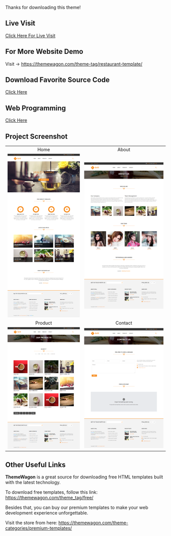 Thanks for downloading this theme!

## Live Visit
[Click Here For Live Visit](https://learnwithfair.github.io/html-ecommerce-template-templatemo_417_grill/)

## For More Website Demo
Visit -> https://themewagon.com/theme-tag/restaurant-template/

## Download Favorite Source Code
[Click Here](https://mega.nz/folder/VTsHgaRT#okQHpo9FmctYK3UUrYzYIw)

## Web Programming
[Click Here](https://mega.nz/folder/sCUyBCqa#GVHRHuvwkBACkVdXqGgv5w)

## Project Screenshot

|   |   |
|:---:|:---:|
|Home|About|
|![Index](https://github.com/learnwithfair/html-ecommerce-template-templatemo_417_grill/blob/main/screenshot/home.png)|![About](https://github.com/learnwithfair/html-ecommerce-template-templatemo_417_grill/blob/main/screenshot/about.png)| 
|Product|Contact|
|![Product](https://github.com/learnwithfair/html-ecommerce-template-templatemo_417_grill/blob/main/screenshot/product.png)| ![Contact](https://github.com/learnwithfair/html-ecommerce-template-templatemo_417_grill/blob/main/screenshot/contact.png)|
## Other Useful Links

**ThemeWagon** is a great source for downloading free HTML templates built with the latest technology.

To download free templates, follow this link: https://themewagon.com/theme_tag/free/

Besides that, you can buy our premium templates to make your web development experience unforgettable.

Visit the store from here: https://themewagon.com/theme-categories/premium-templates/



